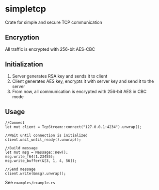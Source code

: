 # simpletcp
Crate for simple and secure TCP communication

## Encryption
All traffic is encrypted with 256-bit AES-CBC

## Initialization
1. Server generates RSA key and sends it to client
1. Client generates AES key, encrypts it with server key and send it to the server
1. From now, all communication is encrypted with 256-bit AES in CBC mode

## Usage
```
//Connect
let mut client = TcpStream::connect("127.0.0.1:4234").unwrap();

//Wait until connection is initialized
client.wait_until_ready().unwrap();

//Build message
let mut msg = Message::new();
msg.write_f64(1.23455);
msg.write_buffer(&[3, 1, 4, 56]);

//Send message
client.write(&msg).unwrap();
```

See `examples/example.rs`